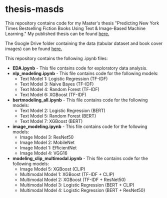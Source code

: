 # thesis-masds

This repository contains code for my Master's thesis "Predicting New York Times Bestselling Fiction Books Using Text & Image-Based Machine Learning." My published thesis can be found [here.](https://escholarship.org/uc/item/87c0s4wf)

The Google Drive folder containing the data (tabular dataset and book cover images) can be found [here.](https://drive.google.com/drive/folders/1wecYWbD47ycbEK8nYZGCQporMWePNGSv?usp=share_link)

This repository contains the following .ipynb files:
- **EDA.ipynb** - This file contains code for exploratory data analysis.
- **nlp_modeling.ipynb** - This file contains code for the following models:
  - Text Model 1: Logistic Regression (TF-IDF)
  - Text Model 3: Naive Bayes (TF-IDF)
  - Text Model 4: Random Forest (TF-IDF)
  - Text Model 6: XGBoost (TF-IDF)
- **bertmodeling_all.ipynb** - This file contains code for the following models:
  - Text Model 2: Logistic Regression (BERT)
  - Text Model 5: Random Forest (BERT)
  - Text Model 7: XGBoost (BERT)
- **image_modeling.ipynb** - This file contains code for the following models:
  - Image Model 3: ResNet50
  - Image Model 2: MobileNet
  - Image Model 1: EfficientNet
  - Image Model 4: VGG16
- **modeling_clip_multimodal.ipynb** - This file contains code for the following models:
  - Image Model 5: XGBoost (CLIP)
  - Multimodal Model 1: XGBoost (TF-IDF + CLIP)
  - Multimodal Model 2: XGBoost (TF-IDF + ResNet50)
  - Multimodal Model 3: Logistic Regression (BERT + CLIP)
  - Multimodal Model 4: Logistic Regression (BERT + ResNet50)
